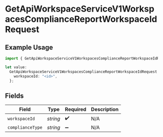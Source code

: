# GetApiWorkspaceServiceV1WorkspacesComplianceReportWorkspaceIdRequest

## Example Usage

```typescript
import { GetApiWorkspaceServiceV1WorkspacesComplianceReportWorkspaceIdRequest } from "oppulence-backend-sdk/models/operations";

let value:
  GetApiWorkspaceServiceV1WorkspacesComplianceReportWorkspaceIdRequest = {
    workspaceId: "<id>",
  };
```

## Fields

| Field              | Type               | Required           | Description        |
| ------------------ | ------------------ | ------------------ | ------------------ |
| `workspaceId`      | *string*           | :heavy_check_mark: | N/A                |
| `complianceType`   | *string*           | :heavy_minus_sign: | N/A                |